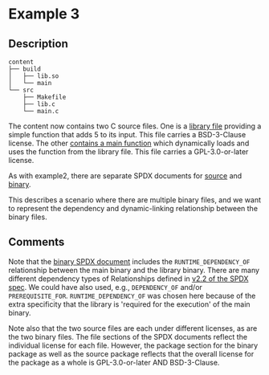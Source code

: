 # Example 3

## Description

```
content
├── build
│   ├── lib.so
│   └── main
└── src
    ├── Makefile
    ├── lib.c
    └── main.c
```

The content now contains two C source files.
One is a [library file](content/src/lib.c) providing a simple function that adds 5 to its input.
This file carries a BSD-3-Clause license.
The other [contains a main function](content/src/main.c) which dynamically loads and uses the function from the library file.
This file carries a GPL-3.0-or-later license.

As with example2, there are separate SPDX documents for [source](spdx2.2/example3-src.spdx) and [binary](spdx2.2/example3-bin.spdx).

This describes a scenario where there are multiple binary files, and we want to represent the dependency and dynamic-linking relationship between the binary files.

## Comments

Note that the [binary SPDX document](spdx2.2/example3-bin.spdx) includes the `RUNTIME_DEPENDENCY_OF` relationship between the main binary and the library binary.
There are many different dependency types of Relationships defined in [v2.2 of the SPDX spec](https://spdx.github.io/spdx-spec/v2.2.2/relationships-between-SPDX-elements/).
We could have also used, e.g., `DEPENDENCY_OF` and/or `PREREQUISITE_FOR`.
`RUNTIME_DEPENDENCY_OF` was chosen here because of the extra specificity that the library is 'required for the execution' of the main binary.

Note also that the two source files are each under different licenses, as are the two binary files.
The file sections of the SPDX documents reflect the individual license for each file.
However, the package section for the binary package as well as the source package reflects that the overall license for the package as a whole is GPL-3.0-or-later AND BSD-3-Clause.
